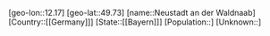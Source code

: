 ﻿---
location: [49.73,12.17]
type: City
tags:
- geo/City


SpocWebEntityId: 32865
isDeleted: false
confidential: public

---
[geo-lon::12.17]
[geo-lat::49.73]
[name::Neustadt an der Waldnaab]
[Country::[[Germany]]]
[State::[[Bayern]]]
[Population::]
[Unknown::]

